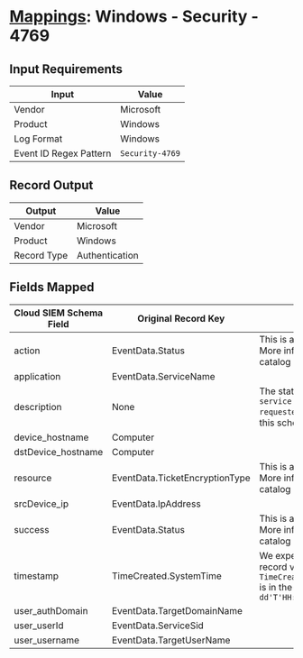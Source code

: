 # [Mappings](README.md): Windows - Security - 4769

## Input Requirements

|Input|Value|
|-----|-----|
|Vendor|Microsoft|
|Product|Windows|
|Log Format|Windows|
|Event ID Regex Pattern|`Security-4769`|

## Record Output

|Output|Value|
|------|-----|
|Vendor|Microsoft|
|Product|Windows|
|Record Type|Authentication|

## Fields Mapped

|Cloud SIEM Schema Field|Original Record Key|Notes|
|-----------------------|-------------------|-----|
|action|EventData.Status|This is a lookup field. More info to come in the catalog later...|
|application|EventData.ServiceName||
|description|None|The static text `A Kerberos service ticket was requested` is populated in this schema field.|
|device_hostname|Computer||
|dstDevice_hostname|Computer||
|resource|EventData.TicketEncryptionType|This is a lookup field. More info to come in the catalog later...|
|srcDevice_ip|EventData.IpAddress||
|success|EventData.Status|This is a lookup field. More info to come in the catalog later...|
|timestamp|TimeCreated.SystemTime|We expect the orginal record value of `TimeCreated.SystemTime` is in the format `yyyy-MM-dd'T'HH:mm:ss.SSSSSSSSSZ`|
|user_authDomain|EventData.TargetDomainName||
|user_userId|EventData.ServiceSid||
|user_username|EventData.TargetUserName||

